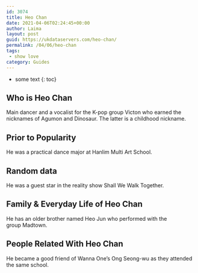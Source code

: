 ```yaml
---
id: 3074
title: Heo Chan
date: 2021-04-06T02:24:45+00:00
author: Laima
layout: post
guid: https://ukdataservers.com/heo-chan/
permalink: /04/06/heo-chan
tags:
 - show love
category: Guides
---
```


* some text
{: toc}


## Who is Heo Chan
                  
                  
                  
Main dancer and a vocalist for the K-pop group Victon who earned the nicknames of Agumon and Dinosaur. The latter is a childhood nickname. 
                  
              
            
              
            
                
                
                
## Prior to Popularity
                  
                  
                  
He was a practical dance major at Hanlim Multi Art School.
                  
              
            
              
            
                
                
                
## Random data
                  
                  
                  
He was a guest star in the reality show Shall We Walk Together.
                  
              
            
              
            
                
                
                
## Family & Everyday Life of Heo Chan
                  
                  
                  
He has an older brother named Heo Jun who performed with the group Madtown.
                  
              
            
              
            
                
                
                
## People Related With Heo Chan
                  
                  
                  
He became a good friend of Wanna One&#8217;s Ong Seong-wu as they attended the same school.
                  
              
            
              
            
                
              
            
              
              
            
            
              
            
          
          
          